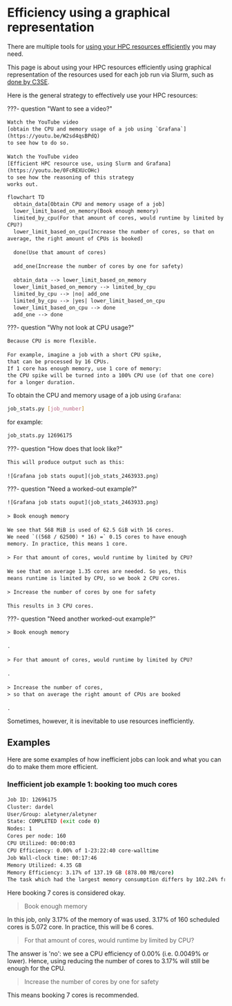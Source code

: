 # Efficiency using a graphical representation

There are multiple tools for
[using your HPC resources efficiently](efficiency.md) you may need.

This page is about using your HPC resources efficiently
using graphical representation of the resources used for each job run
via Slurm, such as
[done by C3SE](https://www.c3se.chalmers.se/documentation/submitting_jobs/monitoring/).

Here is the general strategy to effectively use your HPC resources:

???- question "Want to see a video?"

    Watch the YouTube video
    [obtain the CPU and memory usage of a job using `Grafana`](https://youtu.be/W2sd4qsBPdQ)
    to see how to do so.

    Watch the YouTube video
    [Efficient HPC resource use, using Slurm and Grafana](https://youtu.be/0FcREXUcOHc)
    to see how the reasoning of this strategy
    works out.

<!-- markdownlint-disable MD013 --><!-- Mermaid nodes cannot be split up over lines, hence will break 80 characters per line -->

```mermaid
flowchart TD
  obtain_data[Obtain CPU and memory usage of a job]
  lower_limit_based_on_memory(Book enough memory)
  limited_by_cpu(For that amount of cores, would runtime by limited by CPU?)
  lower_limit_based_on_cpu(Increase the number of cores, so that on average, the right amount of CPUs is booked)

  done(Use that amount of cores)

  add_one(Increase the number of cores by one for safety)

  obtain_data --> lower_limit_based_on_memory
  lower_limit_based_on_memory --> limited_by_cpu
  limited_by_cpu --> |no| add_one
  limited_by_cpu --> |yes| lower_limit_based_on_cpu
  lower_limit_based_on_cpu --> done
  add_one --> done
```

<!-- markdownlint-enable MD013 -->

???- question "Why not look at CPU usage?"

    Because CPU is more flexible.

    For example, imagine a job with a short CPU spike,
    that can be processed by 16 CPUs.
    If 1 core has enough memory, use 1 core of memory:
    the CPU spike will be turned into a 100% CPU use (of that one core)
    for a longer duration.

To obtain the CPU and memory usage of a job using `Grafana`:

```bash
job_stats.py [job_number]
```

for example:

```bash
job_stats.py 12696175
```

???- question "How does that look like?"

    This will produce output such as this:

    ![Grafana job stats ouput](job_stats_2463933.png)

???- question "Need a worked-out example?"

    ![Grafana job stats ouput](job_stats_2463933.png)

    > Book enough memory

    We see that 568 MiB is used of 62.5 GiB with 16 cores.
    We need `((568 / 62500) * 16) =` 0.15 cores to have enough
    memory. In practice, this means 1 core.

    > For that amount of cores, would runtime by limited by CPU?

    We see that on average 1.35 cores are needed. So yes, this
    means runtime is limited by CPU, so we book 2 CPU cores.

    > Increase the number of cores by one for safety

    This results in 3 CPU cores.

???- question "Need another worked-out example?"

    > Book enough memory

    .

    > For that amount of cores, would runtime by limited by CPU?

    .

    > Increase the number of cores,
    > so that on average the right amount of CPUs are booked

    .

Sometimes, however, it is inevitable to use resources
inefficiently.

## Examples

Here are some examples of how inefficient jobs can look
and what you can do to make them more efficient.

### Inefficient job example 1: booking too much cores

<!-- markdownlint-disable MD013 --><!-- Verbatim code cannot be split up over lines, hence will break 80 characters per line -->

```bash
Job ID: 12696175
Cluster: dardel
User/Group: aletyner/aletyner
State: COMPLETED (exit code 0)
Nodes: 1
Cores per node: 160
CPU Utilized: 00:00:03
CPU Efficiency: 0.00% of 1-23:22:40 core-walltime
Job Wall-clock time: 00:17:46
Memory Utilized: 4.35 GB
Memory Efficiency: 3.17% of 137.19 GB (878.00 MB/core)
The task which had the largest memory consumption differs by 102.24% from the average task max memory consumption
```

<!-- markdownlint-enable MD013 -->

Here booking 7 cores is considered okay.

> Book enough memory

In this job, only 3.17% of the memory of was used.
3.17% of 160 scheduled cores is 5.072 core.
In practice, this will be 6 cores.

> For that amount of cores, would runtime by limited by CPU?

The answer is 'no': we see a CPU efficiency of 0.00%
(i.e. 0.0049% or lower). Hence, using reducing the number
of cores to 3.17% will still be enough for the CPU.

> Increase the number of cores by one for safety

This means booking 7 cores is recommended.
